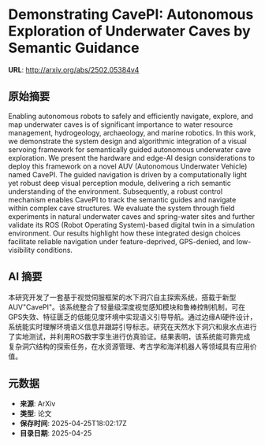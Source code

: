 # Demonstrating CavePI: Autonomous Exploration of Underwater Caves by Semantic Guidance

**URL**: http://arxiv.org/abs/2502.05384v4

## 原始摘要

Enabling autonomous robots to safely and efficiently navigate, explore, and
map underwater caves is of significant importance to water resource management,
hydrogeology, archaeology, and marine robotics. In this work, we demonstrate
the system design and algorithmic integration of a visual servoing framework
for semantically guided autonomous underwater cave exploration. We present the
hardware and edge-AI design considerations to deploy this framework on a novel
AUV (Autonomous Underwater Vehicle) named CavePI. The guided navigation is
driven by a computationally light yet robust deep visual perception module,
delivering a rich semantic understanding of the environment. Subsequently, a
robust control mechanism enables CavePI to track the semantic guides and
navigate within complex cave structures. We evaluate the system through field
experiments in natural underwater caves and spring-water sites and further
validate its ROS (Robot Operating System)-based digital twin in a simulation
environment. Our results highlight how these integrated design choices
facilitate reliable navigation under feature-deprived, GPS-denied, and
low-visibility conditions.


## AI 摘要

本研究开发了一套基于视觉伺服框架的水下洞穴自主探索系统，搭载于新型AUV"CavePI"。该系统整合了轻量级深度视觉感知模块和鲁棒控制机制，可在GPS失效、特征匮乏的低能见度环境中实现语义引导导航。通过边缘AI硬件设计，系统能实时理解环境语义信息并跟踪引导标志。研究在天然水下洞穴和泉水点进行了实地测试，并利用ROS数字孪生进行仿真验证。结果表明，该系统能可靠完成复杂洞穴结构的探索任务，在水资源管理、考古学和海洋机器人等领域具有应用价值。

## 元数据

- **来源**: ArXiv
- **类型**: 论文
- **保存时间**: 2025-04-25T18:02:17Z
- **目录日期**: 2025-04-25
